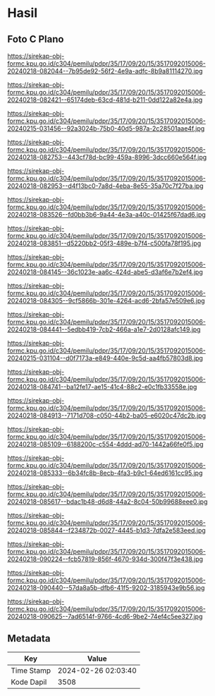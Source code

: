 # Hasil

## Foto C Plano

https://sirekap-obj-formc.kpu.go.id/c304/pemilu/pdpr/35/17/09/20/15/3517092015006-20240218-082044--7b95de92-56f2-4e9a-adfc-8b9a81114270.jpg

https://sirekap-obj-formc.kpu.go.id/c304/pemilu/pdpr/35/17/09/20/15/3517092015006-20240218-082421--65174deb-63cd-481d-b211-0dd122a82e4a.jpg

https://sirekap-obj-formc.kpu.go.id/c304/pemilu/pdpr/35/17/09/20/15/3517092015006-20240215-031456--92a3024b-75b0-40d5-987a-2c28501aae4f.jpg

https://sirekap-obj-formc.kpu.go.id/c304/pemilu/pdpr/35/17/09/20/15/3517092015006-20240218-082753--443cf78d-bc99-459a-8996-3dcc660e564f.jpg

https://sirekap-obj-formc.kpu.go.id/c304/pemilu/pdpr/35/17/09/20/15/3517092015006-20240218-082953--d4f13bc0-7a8d-4eba-8e55-35a70c7f27ba.jpg

https://sirekap-obj-formc.kpu.go.id/c304/pemilu/pdpr/35/17/09/20/15/3517092015006-20240218-083526--fd0bb3b6-9a44-4e3a-a40c-01425f67dad6.jpg

https://sirekap-obj-formc.kpu.go.id/c304/pemilu/pdpr/35/17/09/20/15/3517092015006-20240218-083851--d5220bb2-05f3-489e-b7f4-c500fa78f195.jpg

https://sirekap-obj-formc.kpu.go.id/c304/pemilu/pdpr/35/17/09/20/15/3517092015006-20240218-084145--36c1023e-aa6c-424d-abe5-d3af6e7b2ef4.jpg

https://sirekap-obj-formc.kpu.go.id/c304/pemilu/pdpr/35/17/09/20/15/3517092015006-20240218-084305--9cf5866b-301e-4264-acd6-2bfa57e509e6.jpg

https://sirekap-obj-formc.kpu.go.id/c304/pemilu/pdpr/35/17/09/20/15/3517092015006-20240218-084441--5edbb419-7cb2-466a-a1e7-2d0128afc149.jpg

https://sirekap-obj-formc.kpu.go.id/c304/pemilu/pdpr/35/17/09/20/15/3517092015006-20240215-031104--d0f7173a-e849-440e-9c5d-aa4fb57803d8.jpg

https://sirekap-obj-formc.kpu.go.id/c304/pemilu/pdpr/35/17/09/20/15/3517092015006-20240218-084741--ba12fe17-ae15-41c4-88c2-e0c1fb33558e.jpg

https://sirekap-obj-formc.kpu.go.id/c304/pemilu/pdpr/35/17/09/20/15/3517092015006-20240218-084913--7171d708-c050-44b2-ba05-e6020c47dc2b.jpg

https://sirekap-obj-formc.kpu.go.id/c304/pemilu/pdpr/35/17/09/20/15/3517092015006-20240218-085109--6188200c-c554-4ddd-ad70-1442a66fe0f5.jpg

https://sirekap-obj-formc.kpu.go.id/c304/pemilu/pdpr/35/17/09/20/15/3517092015006-20240218-085333--6b34fc8b-8ecb-4fa3-b9c1-64ed6161cc95.jpg

https://sirekap-obj-formc.kpu.go.id/c304/pemilu/pdpr/35/17/09/20/15/3517092015006-20240218-085617--bdac1b48-d6d8-44a2-8c04-50b99688eee0.jpg

https://sirekap-obj-formc.kpu.go.id/c304/pemilu/pdpr/35/17/09/20/15/3517092015006-20240218-085844--f234872b-0027-4445-b1d3-7dfa2e583eed.jpg

https://sirekap-obj-formc.kpu.go.id/c304/pemilu/pdpr/35/17/09/20/15/3517092015006-20240218-090224--fcb57819-856f-4670-934d-300f47f3e438.jpg

https://sirekap-obj-formc.kpu.go.id/c304/pemilu/pdpr/35/17/09/20/15/3517092015006-20240218-090440--57da8a5b-dfb6-41f5-9202-3185943e9b56.jpg

https://sirekap-obj-formc.kpu.go.id/c304/pemilu/pdpr/35/17/09/20/15/3517092015006-20240218-090625--7ad6514f-9766-4cd6-9be2-74ef4c5ee327.jpg


## Metadata

| Key        | Value               |
| ---------- | ------------------- |
| Time Stamp | 2024-02-26 02:03:40 |
| Kode Dapil | 3508                |



